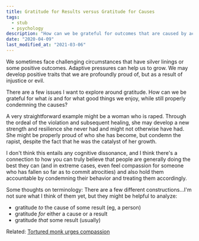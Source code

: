 ```yaml
---
title: Gratitude for Results versus Gratitude for Causes
tags:
  - stub
  - psychology
description: "How can we be grateful for outcomes that are caused by accidents or wrongdoing?"
date: "2020-04-09"
last_modified_at: "2021-03-06"
---
```


We sometimes face challenging circumstances that have silver linings or some positive outcomes. Adaptive pressures can help us to grow. We may develop positive traits that we are profoundly proud of, but as a result of injustice or evil.

There are a few issues I want to explore around gratitude. How can we be grateful for what _is_ and for what good things we enjoy, while still properly condemning the causes?

A very straightforward example might be a woman who is raped. Through the ordeal of the violation and subsequent healing, she may develop a new strength and resilience she never had and might not otherwise have had. She might be properly proud of who she has become, but condemn the rapist, despite the fact that he was the catalyst of her growth.

I don't think this entails any cognitive dissonance, and I think there's a connection to how you can truly believe that people are generally doing the best they can (and in extreme cases, even feel compassion for someone who has fallen so far as to commit atrocities) and also hold them accountable by condemning their behavior and treating them accordingly.

Some thoughts on terminology: There are a few different constructions...I'm not sure what I think of them yet, but they might be helpful to analyze:

* gratitude _to_ the cause of some result (eg, a person)
* gratitude _for_ either a cause or a result
* gratitude _that_ some result (usually)

Related: [Tortured monk urges compassion](https://www.buddhistchannel.tv/index.php?id=9,1805,0,0,1,0)
